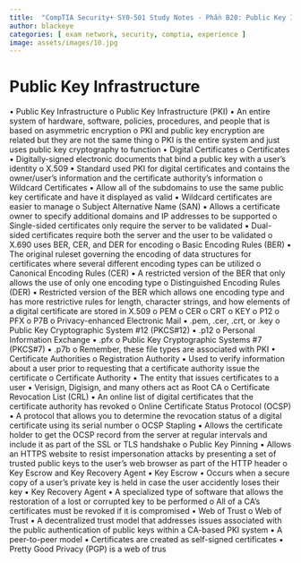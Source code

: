 ```yaml
---
title:  "CompTIA Security+ SY0-501 Study Notes - Phần B20: Public Key Infrastructure"
author: blackeye
categories: [ exam network, security, comptia, experience ]
image: assets/images/10.jpg
---
```


# Public Key Infrastructure
• Public Key Infrastructure
o Public Key Infrastructure (PKI)
▪ An entire system of hardware, software, policies, procedures, and people
that is based on asymmetric encryption
o PKI and public key encryption are related but they are not the same thing
o PKI is the entire system and just uses public key cryptography to function
• Digital Certificates
o Certificates
▪ Digitally-signed electronic documents that bind a public key with a user’s
identity
o X.509
▪ Standard used PKI for digital certificates and contains the owner/user’s
information and the certificate authority’s information
o Wildcard Certificates
▪ Allow all of the subdomains to use the same public key certificate and
have it displayed as valid
▪ Wildcard certificates are easier to manage
o Subject Alternative Name (SAN)
▪ Allows a certificate owner to specify additional domains and IP addresses
to be supported
o Single-sided certificates only require the server to be validated
▪ Dual-sided certificates require both the server and the user to be
validated
o X.690 uses BER, CER, and DER for encoding
o Basic Encoding Rules (BER)
▪ The original ruleset governing the encoding of data structures for
certificates where several different encoding types can be utilized
o Canonical Encoding Rules (CER)
▪ A restricted version of the BER that only allows the use of only one
encoding type
o Distinguished Encoding Rules (DER)
▪ Restricted version of the BER which allows one encoding type and has
more restrictive rules for length, character strings, and how elements of a
digital certificate are stored in X.509
o PEM
o CER
o CRT
o KEY
o P12
o PFX
o P7B
o Privacy-enhanced Electronic Mail
▪ .pem, .cer, .crt, or .key
o Public Key Cryptographic System #12 (PKCS#12)
▪ .p12
o Personal Information Exchange
▪ .pfx
o Public Key Cryptographic Systems #7 (PKCS#7)
▪ .p7b
o Remember, these file types are associated with PKI
• Certificate Authorities
o Registration Authority
▪ Used to verify information about a user prior to requesting that a
certificate authority issue the certificate
o Certificate Authority
▪ The entity that issues certificates to a user
▪ Verisign, Digisign, and many others act as Root CA
o Certificate Revocation List (CRL)
▪ An online list of digital certificates that the certificate authority has
revoked
o Online Certificate Status Protocol (OCSP)
▪ A protocol that allows you to determine the revocation status of a digital
certificate using its serial number
o OCSP Stapling
▪ Allows the certificate holder to get the OCSP record from the server at
regular intervals and include it as part of the SSL or TLS handshake
o Public Key Pinning
▪ Allows an HTTPS website to resist impersonation attacks by presenting a
set of trusted public keys to the user’s web browser as part of the HTTP
header
o Key Escrow and Key Recovery Agent
▪ Key Escrow
• Occurs when a secure copy of a user’s private key is held in case
the user accidently loses their key
▪ Key Recovery Agent
• A specialized type of software that allows the restoration of a lost
or corrupted key to be performed
o All of a CA’s certificates must be revoked if it is compromised
• Web of Trust
o Web of Trust
▪ A decentralized trust model that addresses issues associated with the
public authentication of public keys within a CA-based PKI system
▪ A peer-to-peer model
▪ Certificates are created as self-signed certificates
▪ Pretty Good Privacy (PGP) is a web of trus